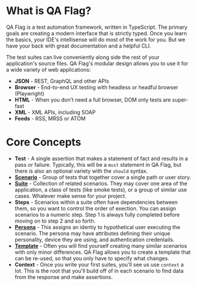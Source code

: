 # What is QA Flag?

QA Flag is a test automation framework, written in TypeScript. The primary goals are creating a modern interface that is strictly typed. Once you learn the basics, your IDE's intellisense will do most of the work for you. But we have your back with great documentation and a helpful CLI.

The test suites can live conveniently along side the rest of your application's source files. QA Flag's modular design allows you to use it for a wide variety of web applications:

- **JSON** - REST, GraphQL and other APIs
- **Browser** - End-to-end UX testing with headless or headful browser (Playwright)
- **HTML** - When you don't need a full browser, DOM only tests are super-fast
- **XML** - XML APIs, including SOAP
- **Feeds** - RSS, MRSS or ATOM

# Core Concepts

- **Test** - A single assertion that makes a statement of fact and results in a pass or failure. Typically, this will be a `must` statement in QA Flag, but there is also an optional variety with the `should` syntax.
- **[Scenario](/docs/core-concepts/scenario)** - Group of tests that together cover a single path or user story.
- **[Suite](/docs/core-concepts/suite)** - Collection of related scenarios. They may cover one area of the application, a class of tests (like smoke tests), or a group of similar use cases. Whatever make sense for your project.
- **Steps** - Scenarios within a suite often have dependencies between them, so you want to control the order of exection. You can assign scenarios to a numeric step. Step 1 is always fully completed before moving on to step 2 and so forth.
- **[Persona](/docs/core-concepts/persona)** - This assigns an identiy to hypothetical user executing the scenario. The persona may have attributes defining their unique personality, device they are using, and authentication credentails.
- **[Template](/docs/core-concepts/template)** - Often you will find yourself creating many similar scenarios with only minor differences. QA Flag allows you to create a template that can be re-used, so that you only have to specify what changes.
- **Context** - Once you write your first suites, you'll see us use `context` a lot. This is the root that you'll build off of in each scenario to find data from the response and make assertions.
